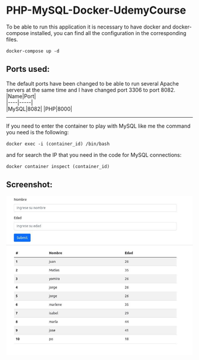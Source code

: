 # PHP-MySQL-Docker-UdemyCourse

To be able to run this application it is necessary to have docker and docker-compose installed, you can find all the configuration in the corresponding files.

```
docker-compose up -d
```

## Ports used:

The default ports have been changed to be able to run several Apache servers at the same time and I have changed port 3306 to port 8082.
|Name|Port|  
|----|-----|  
|MySQL|8082|
|PHP|8000|

---

If you need to enter the container to play with MySQL like me the command you need is the following:

```
docker exec -i (container_id) /bin/bash
```

and for search the IP that you need in the code for MySQL connections:

```
docker container inspect (container_id)
```

## Screenshot:

![home](home.jpg)
